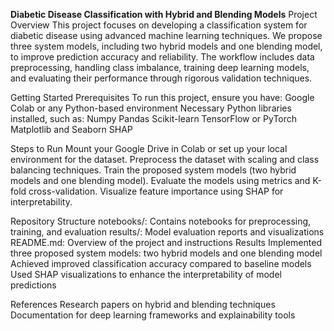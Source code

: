 **Diabetic Disease Classification with Hybrid and Blending Models**
Project Overview
This project focuses on developing a classification system for diabetic disease using advanced machine learning techniques.
We propose three system models, including two hybrid models and one blending model, to improve prediction accuracy and reliability.
The workflow includes data preprocessing, handling class imbalance, training deep learning models, and evaluating their performance through rigorous validation techniques.

Getting Started
Prerequisites
To run this project, ensure you have:
  Google Colab or any Python-based environment
  Necessary Python libraries installed, such as:
    Numpy
    Pandas
    Scikit-learn
    TensorFlow or PyTorch
    Matplotlib and Seaborn
    SHAP

Steps to Run
        Mount your Google Drive in Colab or set up your local environment for the dataset.
        Preprocess the dataset with scaling and class balancing techniques.
        Train the proposed system models (two hybrid models and one blending model).
        Evaluate the models using metrics and K-fold cross-validation.
        Visualize feature importance using SHAP for interpretability.

Repository Structure
        notebooks/: Contains notebooks for preprocessing, training, and evaluation
        results/: Model evaluation reports and visualizations
        README.md: Overview of the project and instructions
Results
        Implemented three proposed system models: two hybrid models and one blending model
        Achieved improved classification accuracy compared to baseline models
        Used SHAP visualizations to enhance the interpretability of model predictions
        
References
        Research papers on hybrid and blending techniques
        Documentation for deep learning frameworks and explainability tools
        
